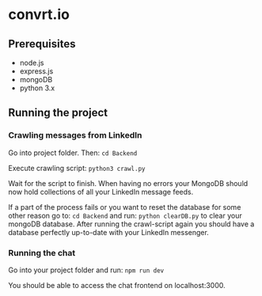 # convrt.io

## Prerequisites

- node.js
- express.js
- mongoDB
- python 3.x

## Running the project

### Crawling messages from LinkedIn

Go into project folder. Then:
`cd Backend`

Execute crawling script:
`python3 crawl.py`

Wait for the script to finish. When having no errors your MongoDB should now hold collections of all your LinkedIn message feeds.

If a part of the process fails or you want to reset the database for some other reason go to:
`cd Backend`
and run:
`python clearDB.py`
to clear your mongoDB database. After running the crawl-script again you should have a database perfectly up-to-date with your LinkedIn messenger.

### Running the chat

Go into your project folder and run:
`npm run dev`

You should be able to access the chat frontend on localhost:3000.
